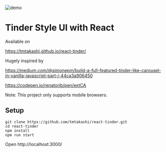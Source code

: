 
![demo](https://github.com/tmtakashi/react-tinder/blob/media/tinder_demo.gif)

# Tinder Style UI with React

Available on 

https://tmtakashi.github.io/react-tinder/

Hugely inspired by 

https://medium.com/@simonepm/build-a-full-featured-tinder-like-carousel-in-vanilla-javascript-part-i-44ca3a906450

https://codepen.io/renatorib/pen/extCA

Note: This project only supports mobile browsers.

## Setup

```
git clone https://github.com/tmtakashi/react-tinder.git
cd react-tinder
npm install
npm run start
```
Open http://localhost:3000/
